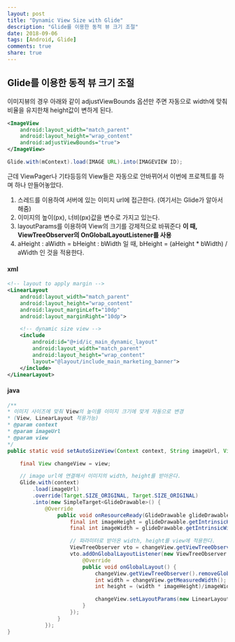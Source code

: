 ```yaml
---
layout: post
title: "Dynamic View Size with Glide"
description: "Glide를 이용한 동적 뷰 크기 조절"
date: 2018-09-06
tags: [Android, Glide]
comments: true
share: true
---
```


## Glide를 이용한 동적 뷰 크기 조절

이미지뷰의 경우 아래와 같이 adjustViewBounds 옵션만 주면 자동으로 width에 맞춰 비율을 유지한채 height값이 변하게 된다.
```xml
<ImageView
    android:layout_width="match_parent"
    android:layout_height="wrap_content"
    android:adjustViewBounds="true">
</ImageView>
```
```java
Glide.with(mContext).load(IMAGE URL).into(IMAGEVIEW ID);
```

근데 ViewPager나 기타등등의 View들은 자동으로 안바뀌어서 이번에 프로젝트를 하며 하나 만들어놓았다.

1. 스레드를 이용하여 서버에 있는 이미지 url에 접근한다. (여기서는 Glide가 알아서 해줌)
2. 이미지의 높이(px), 너비(px)값을 변수로 가지고 있는다.
3. layoutParams를 이용하여 View의 크기를 강제적으로 바꿔준다
    **이 때, ViewTreeObserver의 OnGlobalLayoutListener를 사용**
4. aHeight : aWidth = bHeight : bWidth 일 때, 
    bHeight = (aHeight * bWidth) / aWidth 인 것을 적용한다.
  
  
#### xml

```xml
<!-- layout to apply margin -->
<LinearLayout
    android:layout_width="match_parent"
    android:layout_height="wrap_content"
    android:layout_marginLeft="10dp"
    android:layout_marginRight="10dp">

    <!-- dynamic size view -->
    <include
        android:id="@+id/ic_main_dynamic_layout"
        android:layout_width="match_parent"
        android:layout_height="wrap_content"
        layout="@layout/include_main_marketing_banner">
    </include>
</LinearLayout>
```

  
#### java

```java
/**
* 이미지 사이즈에 맞춰 View의 높이를 이미지 크기에 맞게 자동으로 변경
* (View, LinearLayout 적용가능)
* @param context
* @param imageUrl
* @param view
*/
public static void setAutoSizeView(Context context, String imageUrl, View view) {

    final View changeView = view;

    // image url에 연결해서 이미지의 width, height를 받아온다.
    Glide.with(context)
        .load(imageUrl)
        .override(Target.SIZE_ORIGINAL, Target.SIZE_ORIGINAL)
        .into(new SimpleTarget<GlideDrawable>() {
            @Override
                public void onResourceReady(GlideDrawable glideDrawable, GlideAnimation<? super GlideDrawable> glideAnimation) {
                    final int imageHeight = glideDrawable.getIntrinsicHeight();
                    final int imageWidth = glideDrawable.getIntrinsicWidth();

                    // 파라미터로 받아온 width, height를 view에 적용한다.
                    ViewTreeObserver vto = changeView.getViewTreeObserver();
                    vto.addOnGlobalLayoutListener(new ViewTreeObserver.OnGlobalLayoutListener() {
                        @Override
                        public void onGlobalLayout() {
                            changeView.getViewTreeObserver().removeGlobalOnLayoutListener(this);
                            int width = changeView.getMeasuredWidth();
                            int height = (width * imageHeight)/imageWidth;

                            changeView.setLayoutParams(new LinearLayout.LayoutParams(width, height));
                        }
                    });
                }
            });
}
```

















